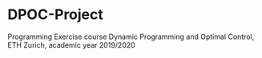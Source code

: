 # DPOC-Project
Programming Exercise course Dynamic Programming and Optimal Control, ETH Zurich, academic year 2019/2020
